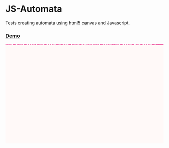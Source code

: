# JS-Automata

Tests creating automata using html5 canvas and Javascript.

### [Demo](http://benbyford.com/experiments/javascript-automata/)

![logic 1](logic1.gif)
